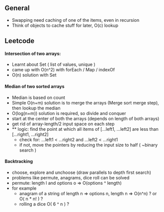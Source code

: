 ## General
- Swapping need caching of one of the items, even in recursion
- Think of objects to cache stuff for later, O(c) lookup

## Leetcode
#### Intersection of two arrays:
- Learnt about Set ( list of values, unique )
- came up with O(n^2) with forEach / Map / indexOf
- O(n) solution with Set
#### Median of two sorted arrays
- Median is based on count
- Simple O(n+m) solution is to merge the arrays (Merge sort merge step), then lookup the median
- O(log(n+m)) solution is required, so divide and conquer
- start at the center of both the arrays (depends on length of both arrays)
- get rid of array-length/2 input space on each step
- ** logic: find the point at which all items of [...left1, ...left2] are less than [...right1, ...right2]
  - check for: ...left1 < ...right2  and ...left2 < ...right1
  - if not, move the pointers by reducing the input size to half ( ~binary search )
#### Backtracking
- choose, explore and unchoose (draw parallels to depth first search)
- problems like permute, anagrams, dice roll can be solved
- permute: length l and options o => O(options ^ length)
- for example
  - anagram of a string of length n => options n, length n => O(n^n) ? or O( n * n! ) ?
  - rolling a dice O( 6 ^ n ) ?

